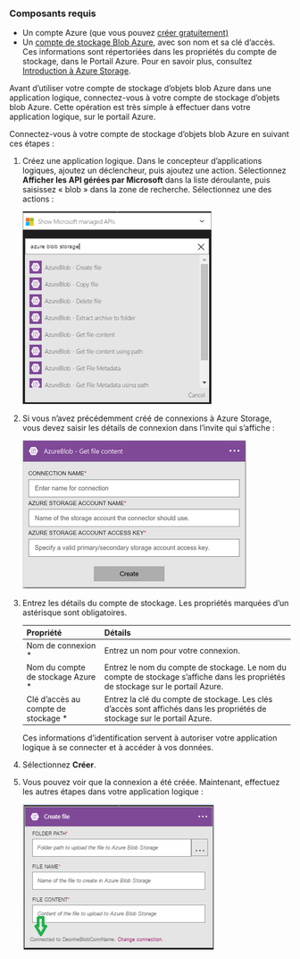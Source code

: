 ### <a name="prerequisites"></a>Composants requis
* Un compte Azure (que vous pouvez [créer gratuitement)](https://azure.microsoft.com/free)
* Un [compte de stockage Blob Azure](../articles/storage/storage-create-storage-account.md), avec son nom et sa clé d’accès. Ces informations sont répertoriées dans les propriétés du compte de stockage, dans le Portail Azure. Pour en savoir plus, consultez [Introduction à Azure Storage](../articles/storage/storage-introduction.md).

Avant d’utiliser votre compte de stockage d’objets blob Azure dans une application logique, connectez-vous à votre compte de stockage d’objets blob Azure. Cette opération est très simple à effectuer dans votre application logique, sur le portail Azure.  

Connectez-vous à votre compte de stockage d’objets blob Azure en suivant ces étapes :  

1. Créez une application logique. Dans le concepteur d’applications logiques, ajoutez un déclencheur, puis ajoutez une action. Sélectionnez **Afficher les API gérées par Microsoft** dans la liste déroulante, puis saisissez « blob » dans la zone de recherche. Sélectionnez une des actions :  
   
    ![Étape de création de la connexion au stockage d’objets blob Azure](./media/connectors-create-api-azureblobstorage/azureblobstorage-1.png)  
2. Si vous n’avez précédemment créé de connexions à Azure Storage, vous devez saisir les détails de connexion dans l’invite qui s’affiche :   
   
    ![Étape de création de la connexion au stockage d’objets blob Azure](./media/connectors-create-api-azureblobstorage/connection-details.png)  
3. Entrez les détails du compte de stockage. Les propriétés marquées d’un astérisque sont obligatoires.
   
   | Propriété | Détails |
   | --- | --- |
   | Nom de connexion * |Entrez un nom pour votre connexion. |
   | Nom du compte de stockage Azure * |Entrez le nom du compte de stockage. Le nom du compte de stockage s’affiche dans les propriétés de stockage sur le portail Azure. |
   | Clé d’accès au compte de stockage * |Entrez la clé du compte de stockage. Les clés d’accès sont affichés dans les propriétés de stockage sur le portail Azure. |
   
    Ces informations d’identification servent à autoriser votre application logique à se connecter et à accéder à vos données. 
4. Sélectionnez **Créer**.
5. Vous pouvez voir que la connexion a été créée. Maintenant, effectuez les autres étapes dans votre application logique : 
   
    ![Étape de création de la connexion au stockage d’objets blob Azure](./media/connectors-create-api-azureblobstorage/azureblobstorage-3.png)  

